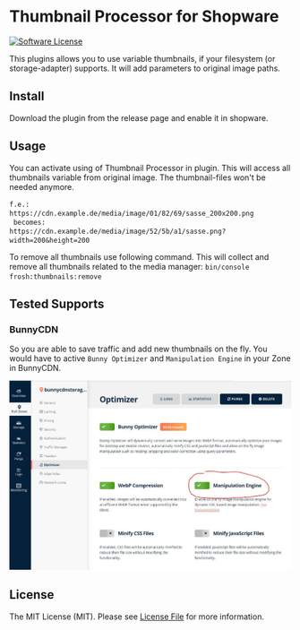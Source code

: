 # Thumbnail Processor for Shopware

[![Software License](https://img.shields.io/badge/license-MIT-brightgreen.svg?style=flat-square)](LICENSE.md)

This plugins allows you to use variable thumbnails, if your filesystem (or storage-adapter) supports.
It will add parameters to original image paths.

## Install

Download the plugin from the release page and enable it in shopware.

## Usage

You can activate using of Thumbnail Processor in plugin.
This will access all thumbnails variable from original image. The thumbnail-files won't be needed anymore.

````
f.e.:
https://cdn.example.de/media/image/01/82/69/sasse_200x200.png
 becomes:
https://cdn.example.de/media/image/52/5b/a1/sasse.png?width=200&height=200
````

To remove all thumbnails use following command. This will collect and remove all thumbnails related to the media manager:
`bin/console frosh:thumbnails:remove`

## Tested Supports

### BunnyCDN

So you are able to save traffic and add new thumbnails on the fly.
You would have to active `Bunny Optimizer` and `Manipulation Engine` in your Zone in BunnyCDN.

![Activate Manipulation Engine](Resources/store/images/1.jpg)

## License

The MIT License (MIT). Please see [License File](LICENSE) for more information.
